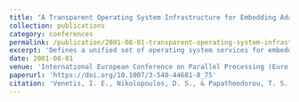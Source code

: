 ```yaml
---
title: "A Transparent Operating System Infrastructure for Embedding Adaptability to Thread-Based Programming Models"
collection: publications
category: conferences
permalink: /publication/2001-08-01-transparent-operating-system-infrastructure-adaptability
excerpt: 'Defines a unified set of operating system services for embedding adaptability in thread-based programming paradigms, achieving up to 41.2% throughput improvement in multiprogrammed SMP environments.'
date: 2001-08-01
venue: 'International European Conference on Parallel Processing (Euro-Par)'
paperurl: 'https://doi.org/10.1007/3-540-44681-8_75'
citation: 'Venetis, I. E., Nikolopoulos, D. S., & Papatheodorou, T. S. (2001). &quot;A Transparent Operating System Infrastructure for Embedding Adaptability to Thread-Based Programming Models.&quot; In <i>Euro-Par 2001 Parallel Processing</i> (pp. 514-524). Springer. https://doi.org/10.1007/3-540-44681-8_75'
---
```

